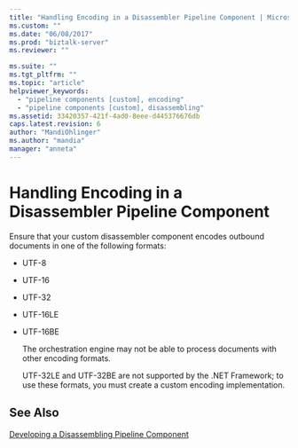 ```yaml
---
title: "Handling Encoding in a Disassembler Pipeline Component | Microsoft Docs"
ms.custom: ""
ms.date: "06/08/2017"
ms.prod: "biztalk-server"
ms.reviewer: ""

ms.suite: ""
ms.tgt_pltfrm: ""
ms.topic: "article"
helpviewer_keywords: 
  - "pipeline components [custom], encoding"
  - "pipeline components [custom], disassembling"
ms.assetid: 33420357-421f-4ad0-8eee-d445376676db
caps.latest.revision: 6
author: "MandiOhlinger"
ms.author: "mandia"
manager: "anneta"
---
```

# Handling Encoding in a Disassembler Pipeline Component
Ensure that your custom disassembler component encodes outbound documents in one of the following formats:  
  
- UTF-8  
  
- UTF-16  
  
- UTF-32  
  
- UTF-16LE  
  
- UTF-16BE  
  
  The orchestration engine may not be able to process documents with other encoding formats.  
  
  UTF-32LE and UTF-32BE are not supported by the .NET Framework; to use these formats, you must create a custom encoding implementation.  
  
## See Also  
 [Developing a Disassembling Pipeline Component](../core/developing-a-disassembling-pipeline-component.md)